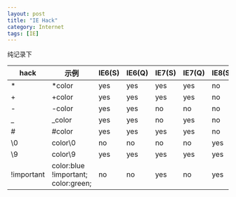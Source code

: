 ```yaml
---
layout: post
title: "IE Hack"
category: Internet
tags: [IE]
---
```


纯记录下

|hack|示例|IE6(S)|IE6(Q)|IE7(S)|IE7(Q)|IE8(S)|IE8(Q)|
|---|---|---|---|---|---|---|---|
|*|*color|yes|yes|yes|yes|no|yes|
|+|+color|yes|yes|yes|yes|no|yes|
|-|-color|yes|yes|no|no|no|no|
|_|_color|yes|yes|no|yes|no|yes|
|#|#color|yes|yes|yes|yes|no|yes|
|\0|color\0|no|no|no|no|yes|no|
|\9|color\9|yes|yes|yes|yes|yes|yes|
|!important|color:blue !important; color:green;|no|no|yes|no|yes|no|
